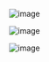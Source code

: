 ![image](https://github.com/user-attachments/assets/0baea7a8-4814-43c3-874b-ab3b872d459f)

![image](https://github.com/user-attachments/assets/60624e73-dcba-4ef6-a55f-f1db69b4a3b5)

![image](https://github.com/user-attachments/assets/4a3555fb-9190-4813-b47a-629b44f13ae4)




<!--
**vinespace/vinespace** is a ✨ _special_ ✨ repository because its `README.md` (this file) appears on your GitHub profile.

Here are some ideas to get you started:

- 🔭 I’m currently working on ...
- 🌱 I’m currently learning ...
- 👯 I’m looking to collaborate on ...
- 🤔 I’m looking for help with ...
- 💬 Ask me about ...
- 📫 How to reach me: ...
- 😄 Pronouns: ...
- ⚡ Fun fact: ...
-->
